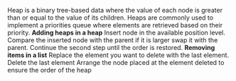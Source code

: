  Heap is a binary tree-based data where the value of each node is greater than or equal to the value of its children.
 Heaps are commonly used to implement a priorities queue where elements are retrieved based on their priority.
**Adding heaps in a heap**
Insert node in the available position level.
Compare the inserted node with the parent if it is larger swap it with the parent.
Continue the second step until the order is restored.
**Removing items in a list**
Replace the element you want to delete with the last element.
Delete the last element
Arrange the node placed at the element deleted to ensure the order of the heap


